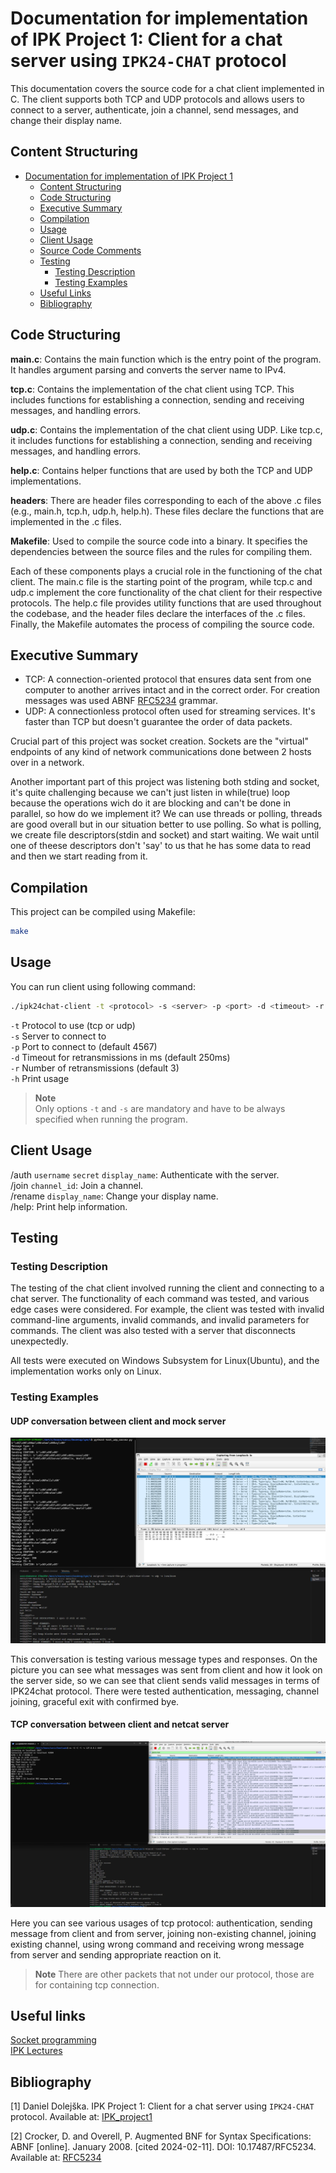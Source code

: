 # Documentation for implementation of IPK Project 1: Client for a chat server using `IPK24-CHAT` protocol

This documentation covers the source code for a chat client implemented in C. The client supports both TCP and UDP protocols and allows users to connect to a server, authenticate, join a channel, send messages, and change their display name.

## Content Structuring

- [Documentation for implementation of IPK Project 1](#documentation-for-implementation-of-ipk-project-1-client-for-a-chat-server-using-ipk24-chat-protocol)
  - [Content Structuring](#content-structuring)
  - [Code Structuring](#code-structuring)
  - [Executive Summary](#executive-summary)
  - [Compilation](#compilation)
  - [Usage](#usage)
  - [Client Usage](#client-usage)
  - [Source Code Comments](#source-code-comments)
  - [Testing](#testing)
    - [Testing Description](#testing-description)
    - [Testing Examples](#testing-examples)
  - [Useful Links](#useful-links)
  - [Bibliography](#bibliography)
  
## Code Structuring

**main.c**: Contains the main function which is the entry point of the program. It handles argument parsing and converts the server name to IPv4.

**tcp.c**: Contains the implementation of the chat client using TCP. This includes functions for establishing a connection, sending and receiving messages, and handling errors.

**udp.c**: Contains the implementation of the chat client using UDP. Like tcp.c, it includes functions for establishing a connection, sending and receiving messages, and handling errors.

**help.c**: Contains helper functions that are used by both the TCP and UDP implementations.  

**headers**: There are header files corresponding to each of the above .c files (e.g., main.h, tcp.h, udp.h, help.h). These files declare the functions that are implemented in the .c files.

**Makefile**: Used to compile the source code into a binary. It specifies the dependencies between the source files and the rules for compiling them.

Each of these components plays a crucial role in the functioning of the chat client. The main.c file is the starting point of the program, while tcp.c and udp.c implement the core functionality of the chat client for their respective protocols. The help.c file provides utility functions that are used throughout the codebase, and the header files declare the interfaces of the .c files. Finally, the Makefile automates the process of compiling the source code.

## Executive Summary

- TCP: A connection-oriented protocol that ensures data sent from one computer to another arrives intact and in the correct order. For creation messages was used  ABNF [RFC5234] grammar.  
- UDP: A connectionless protocol often used for streaming services. It's faster than TCP but doesn't guarantee the order of data packets.  

Crucial part of this project was socket creation. Sockets are the "virtual" endpoints of any kind of network communications done between 2 hosts over in a network.  

Another important part of this project was listening both stding and socket, it's quite challenging because we can't just listen in while(true) loop because the operations wich do it are blocking and can't be done in parallel, so how do we implement it? We can use threads or polling, threads are good overall but in our situation better to use polling. So what is polling, we create file descriptors(stdin and socket) and start waiting. We wait until one of theese descriptors don't 'say' to us that he has some data to read and then we start reading from it. 

## Compilation

This project can be compiled using Makefile:

```bash
make
```

## Usage

You can run client using following command:

```bash
./ipk24chat-client -t <protocol> -s <server> -p <port> -d <timeout> -r <retransmissions> -h
```

`-t` Protocol to use (tcp or udp)  
`-s` Server to connect to  
`-p` Port to connect to (default 4567)  
`-d` Timeout for retransmissions in ms (default 250ms)  
`-r` Number of retransmissions (default 3)  
`-h` Print usage  

> **Note**  
Only options `-t` and `-s` are mandatory and have to be always specified when running the program.

## Client Usage

/auth `username` `secret` `display_name`: Authenticate with the server.  
/join `channel_id`: Join a channel.  
/rename `display_name`: Change your display name.  
/help: Print help information.  

## Testing

### Testing Description

The testing of the chat client involved running the client and connecting to a chat server. The functionality of each command was tested, and various edge cases were considered. For example, the client was tested with invalid command-line arguments, invalid commands, and invalid parameters for commands. The client was also tested with a server that disconnects unexpectedly.

All tests were executed on Windows Subsystem for Linux(Ubuntu), and the implementation works only on Linux.

### Testing Examples

#### UDP conversation between client and mock server

![UDP conversation between client and mock server](./tests/udp_conv.png)

This conversation is testing various message types and responses. On the picture you can see what messages was sent from client and how it look on the server side, so we can see that client sends valid messages in terms of IPK24chat protocol. There were tested authentication, messaging, channel joining, graceful exit with confirmed bye.

#### TCP conversation between client and netcat server

![TCP conversation between client and netcat server](./tests/tcp_conv.png)  

Here you can see various usages of tcp protocol: authentication, sending message from client and from server, joining non-existing channel, joining existing channel, using wrong command and receiving wrong message from server and sending appropriate reaction on it.  
> **Note**
There are other packets that not under our protocol, those are for containing tcp connection.

## Useful links

[Socket programming](https://www.binarytides.com/socket-programming-c-linux-tutorial/)  
[IPK Lectures](https://www.youtube.com/playlist?list=PL_eb8wrKJwYv0INj2tRYT15csQXcKxTg1)  

## Bibliography

[1] Daniel Dolejška. IPK Project 1: Client for a chat server using `IPK24-CHAT` protocol. Available at: [IPK_project1]

[2] Crocker, D. and Overell, P. Augmented BNF for Syntax Specifications: ABNF [online]. January 2008. [cited 2024-02-11]. DOI: 10.17487/RFC5234. Available at: [RFC5234]

[RFC5234]: https://datatracker.ietf.org/doc/html/rfc5234

[IPK_project1]: https://git.fit.vutbr.cz/NESFIT/IPK-Projects-2024/src/branch/master/Project%201